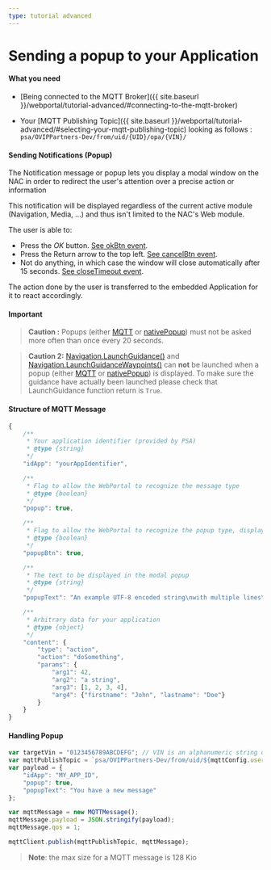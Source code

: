 ```yaml
---
type: tutorial advanced
---
```


# Sending a popup to your Application

#### What you need

- [Being connected to the MQTT Broker]({{ site.baseurl }}/webportal/tutorial-advanced/#connecting-to-the-mqtt-broker)

- Your [MQTT Publishing Topic]({{ site.baseurl }}/webportal/tutorial-advanced/#selecting-your-mqtt-publishing-topic) looking as follows :
	`psa/OVIPPartners-Dev/from/uid/{UID}/opa/{VIN}/`

#### Sending Notifications (Popup)

The Notification message or popup lets you display a modal window on the NAC in order to redirect the user's attention over a precise action or information

This notification will be displayed regardless of the current active module (Navigation, Media, ...) and thus isn't limited to the NAC's Web module.

The user is able to:

- Press the *OK* button. [See okBtn event]({{site.baseurl}}/webportal/reference/#event-WebPortal-okBtnPopupRequestClicked).
- Press the Return arrow to the top left. [See cancelBtn event]({{site.baseurl}}/webportal/reference/#event-WebPortal-cancelBtnPopupRequestClicked).
- Not do anything, in which case the window will close automatically after 15 seconds. [See closeTimeout event]({{site.baseurl}}/webportal/reference/#event-WebPortal-closeTimeoutPopupRequest).

The action done by the user is transferred to the embedded Application for it to react accordingly.

#### Important

>**Caution :** Popups (either [MQTT]({{site.baseurl}}/webportal/tutorial-advanced/#sending-a-popup-to-your-application) or [nativePopup]({{site.baseurl}}/webportal/reference/#api-WebPortal-nativePopup-open)) must not be asked more often than once every 20 seconds.

> **Caution 2:** [Navigation.LaunchGuidance()]({{site.baseurl}}//webportal/reference/#api-Navigation-LaunchGuidance) and [Navigation.LaunchGuidanceWaypoints()]({{site.baseurl}}/webportal/reference/#api-Navigation-LaunchGuidanceWaypoints) can **not** be launched when a popup (either [MQTT]({{site.baseurl}}/webportal/tutorial-advanced/#sending-a-popup-to-your-application) or [nativePopup]({{site.baseurl}}/webportal/reference/#api-WebPortal-nativePopup-open)) is displayed. To make sure the guidance have actually been launched please check that LaunchGuidance function return is `True`.

#### Structure of MQTT Message
```javascript
{
	/**
	 * Your application identifier (provided by PSA)
	 * @type {string}
	 */
	"idApp": "yourAppIdentifier",

	/**
	 * Flag to allow the WebPortal to recognize the message type
	 * @type {boolean}
	 */
	"popup": true,

	/**
	 * Flag to allow the WebPortal to recognize the popup type, displaying the Ok button or not
	 * @type {boolean}
	 */
	"popupBtn": true,

	/**
	 * The text to be displayed in the modal popup
	 * @type {string}
	 */
	"popupText": "An example UTF-8 encoded string\nwith multiple lines\nPSA Group"

	/**
	 * Arbitrary data for your application
	 * @type {object}
	 */
	"content": {
		"type": "action",
		"action": "doSomething",
		"params": {
			"arg1": 42,
			"arg2": "a string",
			"arg3": [1, 2, 3, 4],
			"arg4": {"firstname": "John", "lastname": "Doe"}
		}
	}
}
```

#### Handling Popup

```javascript
var targetVin = "0123456789ABCDEFG"; // VIN is an alphanumeric string of 17 characters
var mqttPublishTopic = `psa/OVIPPartners-Dev/from/uid/${mqttConfig.username}/opa/${targetVin}`;
var payload = {
	"idApp": "MY_APP_ID",
	"popup": true,
	"popupText": "You have a new message"
};

var mqttMessage = new MQTTMessage();
mqttMessage.payload = JSON.stringify(payload);
mqttMessage.qos = 1;

mqttClient.publish(mqttPublishTopic, mqttMessage);
```


>**Note**: the max size for a MQTT message is 128 Kio